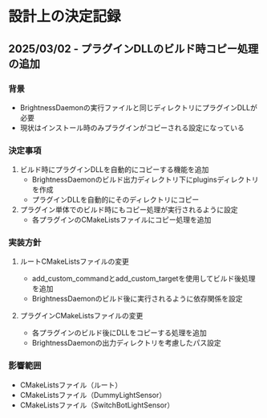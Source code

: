 # 設計上の決定記録

## 2025/03/02 - プラグインDLLのビルド時コピー処理の追加

### 背景
- BrightnessDaemonの実行ファイルと同じディレクトリにプラグインDLLが必要
- 現状はインストール時のみプラグインがコピーされる設定になっている

### 決定事項
1. ビルド時にプラグインDLLを自動的にコピーする機能を追加
   - BrightnessDaemonのビルド出力ディレクトリ下にpluginsディレクトリを作成
   - プラグインDLLを自動的にそのディレクトリにコピー
2. プラグイン単体でのビルド時にもコピー処理が実行されるように設定
   - 各プラグインのCMakeListsファイルにコピー処理を追加

### 実装方針
1. ルートCMakeListsファイルの変更
   - add_custom_commandとadd_custom_targetを使用してビルド後処理を追加
   - BrightnessDaemonのビルド後に実行されるように依存関係を設定

2. プラグインCMakeListsファイルの変更
   - 各プラグインのビルド後にDLLをコピーする処理を追加
   - BrightnessDaemonの出力ディレクトリを考慮したパス設定

### 影響範囲
- CMakeListsファイル（ルート）
- CMakeListsファイル（DummyLightSensor）
- CMakeListsファイル（SwitchBotLightSensor）
